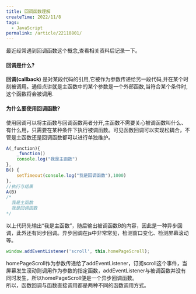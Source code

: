 ```yaml
---
title: 回调函数理解
createTime: 2022/11/8
tags:
  - JavaScript
permalink: /article/22110801/
---
```


最近经常遇到回调函数这个概念,查看相关资料后记录一下。
<!-- more -->
#### 回调是什么?
**回调(callback)** 是对某段代码的引用,它被作为参数传递给另一段代码,并在某个时刻被调用。通俗点讲就是主函数中的某个参数是一个外部函数,当符合某个条件时,这个函数将会被调用.
#### 为什么要使用回调函数?
使用回调可以将主函数与回调函数两者分开,主函数不需要关心被调函数叫什么、有什么用，只需要在某种条件下执行被调函数。可见函数回调可以实现松耦合，不管是主函数还是回调函数都可以进行单独维护。  
```js
A(_function){
    _function()
    console.log("我是主函数")
},
B() {
    setTimeout(console.log("我是回调函数"),1000)
},
//执行与结果
A(B)
/*
  我是主函数
  我是回调函数
*/
```
以上代码先输出“我是主函数”，随后输出被调函数B的内容，因此是一种异步回调，此外还有同步回调。异步回调在js中非常常见，检测窗口变化、检测屏幕滚动等。
```js
window.addEventListener('scroll', this.homePageScroll);
```
homePageScroll作为参数传递给了addEventListener，订阅scroll这个事件，当屏幕发生滚动则调用作为参数的指定函数，addEventListener与被调函数并没有同时发生，所以homePageScroll便是一个异步回调函数。  
所以，函数回调与函数直接调用都是两种不同的函数调用方式。
